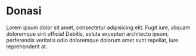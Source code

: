 # Donasi

Lorem ipsum dolor sit amet, consectetur adipisicing elit. Fugit iure, aliquam doloremque sint officia! Debitis, soluta excepturi architecto ipsum, perferendis veritatis odio doloremque dolorum amet sunt repellat, iure reprehenderit at.
